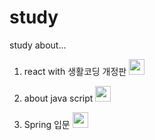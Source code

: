 # study
study about...
  
  1. react with 생활코딩 개정판 [<img src="https://user-images.githubusercontent.com/77713591/159511929-73dd4039-7367-4a7c-b21b-8ad42548a7b9.svg"  width="25" height="25"/>](https://www.youtube.com/watch?v=AoMv0SIjZL8&list=PLuHgQVnccGMCOGstdDZvH41x0Vtvwyxu7&index=1)
  
  2. about java script [<img src="https://user-images.githubusercontent.com/77713591/159514548-4bbc3d08-f755-4334-89ff-e2ff58bc6254.svg"  width="25" height="25"/>](https://learnjs.vlpt.us/)

  3. Spring 입문 [<img src="https://user-images.githubusercontent.com/77713591/160607789-ad10d8e6-3382-435c-a079-fa64a4c82725.svg"  width="25" height="25"/>](https://learnjs.vlpt.us/)
